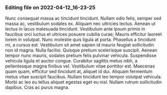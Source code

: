 

### Editing file on 2022-04-12_16-23-25

Nunc consequat massa ac tincidunt tincidunt. Nullam odio felis, semper sed massa ac, vestibulum sodales ex. Aliquam nec ultricies lectus. Aenean ut lectus in lacus malesuada tincidunt. Vestibulum ante ipsum primis in faucibus orci luctus et ultrices posuere cubilia curae; Mauris efficitur laoreet lorem in volutpat. Nunc molestie quis ligula at porta.
Phasellus a tincidunt mi, a cursus est. Vestibulum sit amet sapien id mauris feugiat sollicitudin non id magna. Nulla facilisi. Quisque pretium scelerisque suscipit. Aenean tempor nunc mauris, sodales pretium felis pulvinar vehicula. Suspendisse vehicula ligula et auctor congue. Curabitur sagittis metus nibh, a pellentesque magna finibus vel. Vestibulum vitae porttitor est. Maecenas quam quam, efficitur sed tincidunt at, aliquet id dui. Aliquam fermentum metus vitae suscipit faucibus. Nullam tincidunt leo tempor volutpat vehicula. Morbi ac leo eu tellus aliquet egestas eget eu nisl. Nullam rutrum sollicitudin dapibus. Cras ac purus magna.


